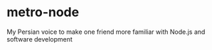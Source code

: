 # metro-node
My Persian voice to make one friend more familiar with Node.js and software development
